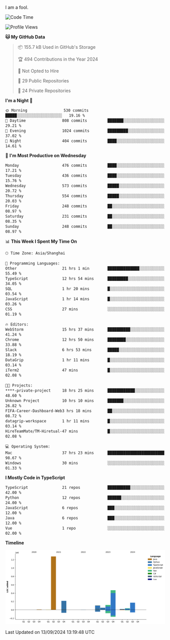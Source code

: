 I am a fool.

<!--START_SECTION:waka-->
![Code Time](http://img.shields.io/badge/Code%20Time-1%2C831%20hrs%201%20min-blue)

![Profile Views](http://img.shields.io/badge/Profile%20Views-1-blue)

**🐱 My GitHub Data** 

> 📦 155.7 kB Used in GitHub's Storage 
 > 
> 🏆 494 Contributions in the Year 2024
 > 
> 🚫 Not Opted to Hire
 > 
> 📜 29 Public Repositories 
 > 
> 🔑 24 Private Repositories 
 > 
**I'm a Night 🦉** 

```text
🌞 Morning                530 commits         █████░░░░░░░░░░░░░░░░░░░░   19.16 % 
🌆 Daytime                808 commits         ███████░░░░░░░░░░░░░░░░░░   29.21 % 
🌃 Evening                1024 commits        █████████░░░░░░░░░░░░░░░░   37.02 % 
🌙 Night                  404 commits         ████░░░░░░░░░░░░░░░░░░░░░   14.61 % 
```
📅 **I'm Most Productive on Wednesday** 

```text
Monday                   476 commits         ████░░░░░░░░░░░░░░░░░░░░░   17.21 % 
Tuesday                  436 commits         ████░░░░░░░░░░░░░░░░░░░░░   15.76 % 
Wednesday                573 commits         █████░░░░░░░░░░░░░░░░░░░░   20.72 % 
Thursday                 554 commits         █████░░░░░░░░░░░░░░░░░░░░   20.03 % 
Friday                   248 commits         ██░░░░░░░░░░░░░░░░░░░░░░░   08.97 % 
Saturday                 231 commits         ██░░░░░░░░░░░░░░░░░░░░░░░   08.35 % 
Sunday                   248 commits         ██░░░░░░░░░░░░░░░░░░░░░░░   08.97 % 
```


📊 **This Week I Spent My Time On** 

```text
🕑︎ Time Zone: Asia/Shanghai

💬 Programming Languages: 
Other                    21 hrs 1 min        ██████████████░░░░░░░░░░░   55.49 % 
TypeScript               12 hrs 54 mins      █████████░░░░░░░░░░░░░░░░   34.05 % 
SQL                      1 hr 20 mins        █░░░░░░░░░░░░░░░░░░░░░░░░   03.54 % 
JavaScript               1 hr 14 mins        █░░░░░░░░░░░░░░░░░░░░░░░░   03.26 % 
CSS                      27 mins             ░░░░░░░░░░░░░░░░░░░░░░░░░   01.19 % 

🔥 Editors: 
WebStorm                 15 hrs 37 mins      ██████████░░░░░░░░░░░░░░░   41.24 % 
Chrome                   12 hrs 50 mins      ████████░░░░░░░░░░░░░░░░░   33.88 % 
Slack                    6 hrs 53 mins       █████░░░░░░░░░░░░░░░░░░░░   18.19 % 
DataGrip                 1 hr 11 mins        █░░░░░░░░░░░░░░░░░░░░░░░░   03.14 % 
iTerm2                   47 mins             █░░░░░░░░░░░░░░░░░░░░░░░░   02.08 % 

🐱‍💻 Projects: 
****-private-project     18 hrs 25 mins      ████████████░░░░░░░░░░░░░   48.60 % 
Unknown Project          10 hrs 10 mins      ███████░░░░░░░░░░░░░░░░░░   26.82 % 
FIFA-Career-Dashboard-Web3 hrs 18 mins       ██░░░░░░░░░░░░░░░░░░░░░░░   08.72 % 
datagrip-workspace       1 hr 11 mins        █░░░░░░░░░░░░░░░░░░░░░░░░   03.14 % 
HireTeamMate/TM-Hiretual-47 mins             █░░░░░░░░░░░░░░░░░░░░░░░░   02.08 % 

💻 Operating System: 
Mac                      37 hrs 23 mins      █████████████████████████   98.67 % 
Windows                  30 mins             ░░░░░░░░░░░░░░░░░░░░░░░░░   01.33 % 
```

**I Mostly Code in TypeScript** 

```text
TypeScript               21 repos            ██████████░░░░░░░░░░░░░░░   42.00 % 
Python                   12 repos            ██████░░░░░░░░░░░░░░░░░░░   24.00 % 
JavaScript               6 repos             ███░░░░░░░░░░░░░░░░░░░░░░   12.00 % 
Java                     6 repos             ███░░░░░░░░░░░░░░░░░░░░░░   12.00 % 
Vue                      1 repo              ░░░░░░░░░░░░░░░░░░░░░░░░░   02.00 % 
```



**Timeline**

![Lines of Code chart](https://raw.githubusercontent.com/VeejaLiu/VeejaLiu/master/assets/bar_graph.png)


 Last Updated on 13/09/2024 13:19:48 UTC
<!--END_SECTION:waka-->
